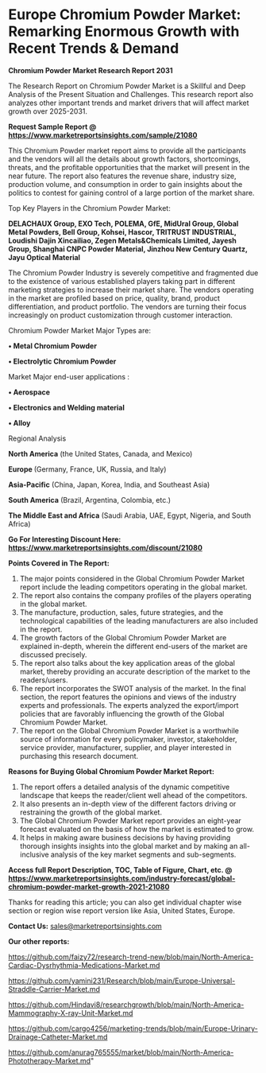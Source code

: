 # Europe Chromium Powder Market: Remarking Enormous Growth with Recent Trends & Demand

<strong>Chromium Powder Market Research Report 2031</strong>

The Research Report on Chromium Powder Market is a Skillful and Deep Analysis of the Present Situation and Challenges. This research report also analyzes other important trends and market drivers that will affect market growth over 2025-2031.

<strong>Request Sample Report @ <a href=https://www.marketreportsinsights.com/sample/21080>https://www.marketreportsinsights.com/sample/21080</a></strong>

This Chromium Powder market report aims to provide all the participants and the vendors will all the details about growth factors, shortcomings, threats, and the profitable opportunities that the market will present in the near future. The report also features the revenue share, industry size, production volume, and consumption in order to gain insights about the politics to contest for gaining control of a large portion of the market share.

Top Key Players in the Chromium Powder Market:

<strong>DELACHAUX Group, EXO Tech, POLEMA, GfE, MidUral Group, Global Metal Powders, Bell Group, Kohsei, Hascor, TRITRUST INDUSTRIAL, Loudishi Dajin Xincailiao, Zegen Metals&Chemicals Limited, Jayesh Group, Shanghai CNPC Powder Material, Jinzhou New Century Quartz, Jayu Optical Material</strong>

The Chromium Powder Industry is severely competitive and fragmented due to the existence of various established players taking part in different marketing strategies to increase their market share. The vendors operating in the market are profiled based on price, quality, brand, product differentiation, and product portfolio. The vendors are turning their focus increasingly on product customization through customer interaction.

Chromium Powder Market Major Types are:

<strong>• Metal Chromium Powder

• Electrolytic Chromium Powder</strong>

Market Major end-user applications :

<strong>• Aerospace

• Electronics and Welding material

• Alloy</strong>

Regional Analysis

</u><strong><b>North America</b></strong> (the United States, Canada, and Mexico)

<strong><b>Europe </b></strong>(Germany, France, UK, Russia, and Italy)

<strong><b>Asia-Pacific</b></strong> (China, Japan, Korea, India, and Southeast Asia)

<strong><b>South America</b></strong> (Brazil, Argentina, Colombia, etc.)

<strong><b>The Middle East and Africa</b></strong> (Saudi Arabia, UAE, Egypt, Nigeria, and South Africa)

<strong>Go For Interesting Discount Here: <a href=https://www.marketreportsinsights.com/discount/21080>https://www.marketreportsinsights.com/discount/21080</a></strong>

<strong>Points Covered in The Report:</strong>
<ol>
  <li>The major points considered in the Global Chromium Powder Market report include the leading competitors operating in the global market.</li>
  <li>The report also contains the company profiles of the players operating in the global market.</li>
  <li>The manufacture, production, sales, future strategies, and the technological capabilities of the leading manufacturers are also included in the report.</li>
  <li>The growth factors of the Global Chromium Powder Market are explained in-depth, wherein the different end-users of the market are discussed precisely.</li>
  <li>The report also talks about the key application areas of the global market, thereby providing an accurate description of the market to the readers/users.</li>
  <li>The report incorporates the SWOT analysis of the market. In the final section, the report features the opinions and views of the industry experts and professionals. The experts analyzed the export/import policies that are favorably influencing the growth of the Global Chromium Powder Market.</li>
  <li>The report on the Global Chromium Powder Market is a worthwhile source of information for every policymaker, investor, stakeholder, service provider, manufacturer, supplier, and player interested in purchasing this research document.</li>
</ol>
<strong>Reasons for Buying Global Chromium Powder Market Report:</strong>

<ol>
  <li>The report offers a detailed analysis of the dynamic competitive landscape that keeps the reader/client well ahead of the competitors.</li>
  <li>It also presents an in-depth view of the different factors driving or restraining the growth of the global market.</li>
  <li>The Global Chromium Powder Market report provides an eight-year forecast evaluated on the basis of how the market is estimated to grow.</li>
  <li>It helps in making aware business decisions by having providing thorough insights insights into the global market and by making an all-inclusive analysis of the key market segments and sub-segments.</li>
</ol>
<strong>Access full Report Description, TOC, Table of Figure, Chart, etc. @ <a href=https://www.marketreportsinsights.com/industry-forecast/global-chromium-powder-market-growth-2021-21080>https://www.marketreportsinsights.com/industry-forecast/global-chromium-powder-market-growth-2021-21080</a></strong>


Thanks for reading this article; you can also get individual chapter wise section or region wise report version like Asia, United States, Europe.

<strong>Contact Us:</strong>
sales@marketreportsinsights.com

<strong>Our other reports:</strong>

<a href=https://github.com/faizy72/research-trend-new/blob/main/North-America-Cardiac-Dysrhythmia-Medications-Market.md>https://github.com/faizy72/research-trend-new/blob/main/North-America-Cardiac-Dysrhythmia-Medications-Market.md</a>

<a href=https://github.com/yamini231/Research/blob/main/Europe-Universal-Straddle-Carrier-Market.md>https://github.com/yamini231/Research/blob/main/Europe-Universal-Straddle-Carrier-Market.md</a>

<a href=https://github.com/Hindavi8/researchgrowth/blob/main/North-America-Mammography-X-ray-Unit-Market.md>https://github.com/Hindavi8/researchgrowth/blob/main/North-America-Mammography-X-ray-Unit-Market.md</a>

<a href=https://github.com/cargo4256/marketing-trends/blob/main/Europe-Urinary-Drainage-Catheter-Market.md>https://github.com/cargo4256/marketing-trends/blob/main/Europe-Urinary-Drainage-Catheter-Market.md</a>

<a href=https://github.com/anurag765555/market/blob/main/North-America-Phototherapy-Market.md>https://github.com/anurag765555/market/blob/main/North-America-Phototherapy-Market.md</a>"
